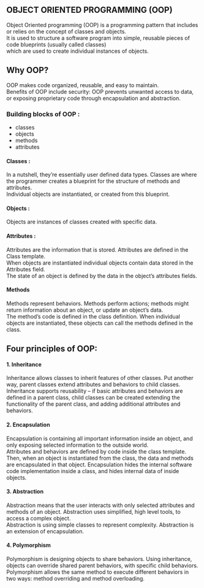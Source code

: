 ## OBJECT ORIENTED PROGRAMMING (OOP)
Object Oriented programming (OOP) is a programming pattern that includes or relies on the concept of classes and objects.  
It is used to structure a software program into simple, reusable pieces of code blueprints (usually called classes)  
which are used to create individual instances of objects.  

## Why OOP?
OOP makes code organized, reusable, and easy to maintain.  
Benefits of OOP include security: OOP prevents unwanted access to data, or exposing proprietary code through encapsulation and abstraction.

### Building blocks of OOP :
- classes
- objects
- methods
- attributes

#### Classes :
In a nutshell, they’re essentially user defined data types. Classes are where the programmer creates a blueprint for the structure of methods and attributes.  
Individual objects are instantiated, or created from this blueprint.

#### Objects :
Objects are instances of classes created with specific data.

#### Attributes :
Attributes are the information that is stored. Attributes are defined in the Class template.  
When objects are instantiated individual objects contain data stored in the Attributes field.  
The state of an object is defined by the data in the object’s attributes fields.

#### Methods
Methods represent behaviors. Methods perform actions; methods might return information about an object, or update an object’s data.  
The method’s code is defined in the class definition. When individual objects are instantiated, these objects can call the methods defined in the class.

## Four principles of OOP:

#### 1. Inheritance

Inheritance allows classes to inherit features of other classes. Put another way, parent classes extend attributes and behaviors to child classes.  
Inheritance supports reusability – if basic attributes and behaviors are defined in a parent class, child classes can be created extending the  
functionality of the parent class, and adding additional attributes and behaviors.

#### 2. Encapsulation
Encapsulation is containing all important information inside an object, and only exposing selected information to the outside world.  
Attributes and behaviors are defined by code inside the class template. Then, when an object is instantiated from the class, the data and methods  
are encapsulated in that object. Encapsulation hides the internal software code implementation inside a class, and hides internal data of inside objects.

#### 3. Abstraction
Abstraction means that the user interacts with only selected attributes and methods of an object. Abstraction uses simplified, high level tools, to access a complex object.  
Abstraction is using simple classes to represent complexity. Abstraction is an extension of encapsulation.

#### 4. Polymorphism
Polymorphism is designing objects to share behaviors. Using inheritance, objects can override shared parent behaviors, with specific child behaviors.  
Polymorphism allows the same method to execute different behaviors in two ways: method overriding and method overloading.
